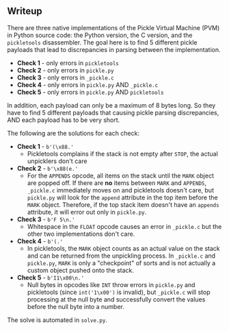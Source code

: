 ## Writeup

There are three native implementations of the Pickle Virtual Machine (PVM) in Python source code: the Python version, the C version, and the `pickletools` disassembler. The goal here is to find 5 different pickle payloads that lead to discrepancies in parsing between the implementation. 

* **Check 1** - only errors in `pickletools`
* **Check 2** - only errors in `pickle.py`
* **Check 3** - only errors in `_pickle.c`
* **Check 4** - only errors in `pickle.py` AND `_pickle.c`
* **Check 5** - only errors in `pickle.py` AND `pickletools`

In addition, each payload can only be a maximum of 8 bytes long. So they have to find 5 different payloads that causing pickle parsing discrepancies, AND each payload has to be very short.

The following are the solutions for each check:
* **Check 1** - `b'(\x88.'`
    * Pickletools complains if the stack is not empty after `STOP`, the actual unpicklers don't care
* **Check 2** - `b'\x88(e.'`
    * For the `APPENDS` opcode, all items on the stack until the `MARK` object are popped off. If there are **no** items between `MARK` and `APPENDS`, `_pickle.c` immediately moves on and pickletools doesn't care, but `pickle.py` will look for the `append` attribute in the top item before the `MARK` object. Therefore, if the top stack item doesn't have an `appends` attribute, it will error out only in `pickle.py`.
* **Check 3** - `b'F 5\n.'`
    * Whitespace in the `FLOAT` opcode causes an error in `_pickle.c` but the other two implementations don't care.
* **Check 4** - `b'(.'`
    * In pickletools, the `MARK` object counts as an actual value on the stack and can be returned from the unpickling process. In `_pickle.c` and `pickle.py`, `MARK` is only a "checkpoint" of sorts and is not actually a custom object pushed onto the stack.
* **Check 5** - `b'I1\x00\n.'`
    * Null bytes in opcodes like `INT` throw errors in `pickle.py` and pickletools (since `int('1\x00')` is invalid), but `_pickle.c` will stop processing at the null byte and successfully convert the values before the null byte into a number.

The solve is automated in `solve.py`.